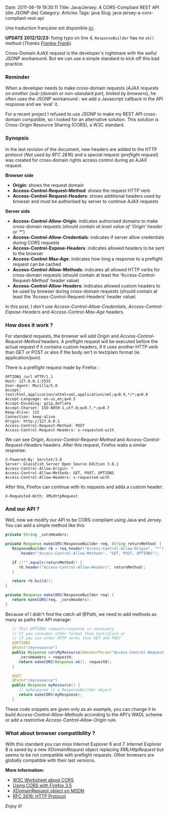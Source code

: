 Date: 2011-06-19 19:35:11
Title: Java/Jersey: A CORS-Compliant REST API (die JSONP die)
Category: Articles
Tags: java
Slug: java-jersey-a-cors-compliant-rest-api

Une traduction française est disponible [ici](/blog/2011/06/02/java-jersey-une-api-rest-cross-domain-sans-jsonp/).

<div class="alert-info">
  <strong>UPDATE 2012/12/23:</strong> fixing typo on line 4, <code>ResponseBuilder</code> has no <code>ok()</code> method (<em>Thanks <a href="#comment-658615663">Frankie Frank</a></em>).
</div>

Cross-Domain AJAX request is the developer's nightmare with the awful JSONP workaround. But we can use a simple standard to kick off this bad practice.

### Reminder

When a developer needs to make cross-domain requests (_AJAX requests on another (sub-)domain or non-standard port, limited by browsers_), he often uses the JSONP workaround : we add a Javascript callback in the API response and we 'eval' it.

For a recent project I refused to use JSONP to make my REST API cross-domain compatible, so I looked for an alternative solution. This solution is Cross-Origin Resource Sharing (CORS), a W3C standard.

### Synopsis

In the last revision of the document, new headers are added to the HTTP protocol (_Not used by RFC 2616_) and a special request (_preflight request_) was created for cross-domain rights access control during an AJAX request.

**Browser side**  

  * **Origin**: shows the request domain
  * **Access-Control-Request-Method**: shows the request HTTP verb
  * **Access-Control-Request-Headers**: shows additional headers used by browser and must be authorised by server to continue AJAX requests

**Server side**  

  * **Access-Control-Allow-Origin**: indicates authorised domains to make cross-domain requests (_should contain at least value of 'Origin' header or '*'_)
  * **Access-Control-Allow-Credentials**: indicates if server allow credentials during CORS requests
  * **Access-Control-Expose-Headers**: indicates allowed headers to be sent to the browser
  * **Access-Control-Max-Age**: indicates how long a response to a preflight request can be cached
  * **Access-Control-Allow-Methods**: indicates all allowed HTTP verbs for cross-domain requests (should contain at least the 'Access-Control-Request-Method' header value)
  * **Access-Control-Allow-Headers**: indicates allowed custom headers to be used by browser during cross-domain requests (should contain at least the 'Access-Control-Request-Headers' header value)

In this post, I don't use _Access-Control-Allow-Credentials_, _Access-Control-Expose-Headers_ and _Access-Control-Max-Age_ headers.

### How does it work ?

For standard requests, the browser will add _Origin_ and _Access-Control-Request-Method_ headers. A preflight request will be executed before the actual request if it contains custom headers, if it uses another HTTP verb than GET or POST or also if the body isn't in text/plain format (ie. application/json).

There is a preflight request made by Firefox :

``` http
OPTIONS /url HTTP/1.1
Host: 127.0.0.1:5555
User-Agent: Mozilla/5.0
Accept: text/html,application/xhtml+xml,application/xml;q=0.9,*/*;q=0.8
Accept-Language: en-us,en;q=0.5
Accept-Encoding: gzip,deflate
Accept-Charset: ISO-8859-1,utf-8;q=0.7,*;q=0.7
Keep-Alive: 115
Connection: keep-alive
Origin: http://127.0.0.1
Access-Control-Request-Method: POST
Access-Control-Request-Headers: x-requested-with
```

We can see _Origin_, _Access-Control-Request-Method_ and _Access-Control-Request-Headers_ headers. After this request, Firefox waits a similar response:

```
X-Powered-By: Servlet/3.0
Server: GlassFish Server Open Source Edition 3.0.1
Access-Control-Allow-Origin: *
Access-Control-Allow-Methods: GET, POST, OPTIONS
Access-Control-Allow-Headers: x-requested-with
```

After this, Firefox can continue with its requests and adds a custom header:

```
X-Requested-With: XMLHttpRequest
```

### And our API ?

Well, now we modify our API to be CORS-compliant using Java and Jersey. You can add a simple method like this:

``` java
private String _corsHeaders;

private Response makeCORS(ResponseBuilder req, String returnMethod) {
   ResponseBuilder rb = req.header("Access-Control-Allow-Origin", "*")
      .header("Access-Control-Allow-Methods", "GET, POST, OPTIONS");

   if (!"".equals(returnMethod)) {
      rb.header("Access-Control-Allow-Headers", returnMethod);
   }

   return rb.build();
}

private Response makeCORS(ResponseBuilder req) {
   return makeCORS(req, _corsHeaders);
}
```

Because of I didn't find the catch-all @Path, we need to add methods as many as paths the API manage:

``` java
   // This OPTIONS request/response is necessary
   // if you consumes other format than text/plain or
   // if you use other HTTP verbs than GET and POST
   @OPTIONS
   @Path("/myresource")
   public Response corsMyResource(@HeaderParam("Access-Control-Request-Headers") String requestH) {
      _corsHeaders = requestH;
      return makeCORS(Response.ok(), requestH);
   }

   @GET
   @Path("/myresource")
   public Response myResource() {
      // myResponse is a ResponseBuilder object
      return makeCORS(myResponse);
   }
```

These code snippets are given only as an example, you can change it to build _Access-Control-Allow-Methods_ according to the API's WADL scheme or add a restrictive _Access-Control-Allow-Origin_ rule.

### What about browser compatibility ?

With this standard you can miss Internet Explorer 6 and 7. Internet Explorer 8 is saved by a new _XDomainRequest_ object replacing _XMLHttpRequest_ but seems to be not compatible with preflight requests. Other browsers are globally compatible with their last versions.


**More information:**

  * [W3C Worksheet about CORS](http://www.w3.org/TR/cors/)
  * [Using CORS with Firefox 3.5](https://developer.mozilla.org/En/HTTP_Access_Control)
  * [XDomainRequest object on MSDN](http://msdn.microsoft.com/en-us/library/cc288060\(v=vs.85\).aspx)
  * [RFC 2616: HTTP Protocol](http://tools.ietf.org/html/rfc2616)


_Enjoy it!_
